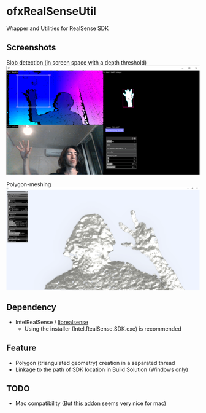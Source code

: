 # ofxRealSenseUtil
Wrapper and Utilities for RealSense SDK

## Screenshots

Blob detection (in screen space with a depth threshold)
![](./example_blobDetection/screenshot.png)

Polygon-meshing
![](./example_depthMesh/screenshot.png)

## Dependency
* IntelRealSense / [librealsense](https://github.com/IntelRealSense/librealsense)
  * Using the installer (Intel.RealSense.SDK.exe) is recommended
## Feature
* Polygon (triangulated geometry) creation in a separated thread
* Linkage to the path of SDK location in Build Solution (Windows only)

## TODO
* Mac compatibility (But [this addon](https://github.com/hiroMTB/ofxRealsense2) seems very nice for mac)
